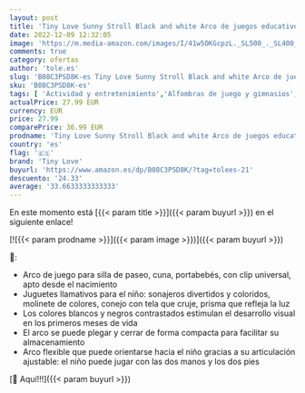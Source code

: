 ```yaml
---
layout: post
title: 'Tiny Love Sunny Stroll Black and white Arco de juegos educativo con sonajero y actividades  arco juego carro bebé 0 meses +  Clips de acople universales  Magical tales'
date: 2022-12-09 12:32:05
image: 'https://m.media-amazon.com/images/I/41w5OKGcpzL._SL500_._SL400_.jpg'
comments: true
category: ofertas
author: 'tole.es'
slug: 'B08C3PSD8K-es Tiny Love Sunny Stroll Black and white Arco de juegos...'
sku: 'B08C3PSD8K-es'
tags: [ 'Actividad y entretenimiento','Alfombras de juego y gimnasios','Bebé','bebé','tiny love','🇪🇸', ]
actualPrice: 27.99 EUR
currency: EUR
price: 27.99
comparePrice: 36.99 EUR
prodname: 'Tiny Love Sunny Stroll Black and white Arco de juegos educativo con sonajero y actividades  arco juego carro bebé 0 meses +  Clips de acople universales  Magical tales'
country: 'es'
flag: '🇪🇸'
brand: 'Tiny Love'
buyurl: 'https://www.amazon.es/dp/B08C3PSD8K/?tag=tolees-21'
descuento: '24.33'
average: '33.6633333333333'
---
```


En este momento está [{{< param title >}}]({{< param buyurl >}}) en el siguiente enlace!

[![{{< param prodname >}}]({{< param image >}})]({{< param buyurl >}})

🔎:

- Arco de juego para silla de paseo, cuna, portabebés, con clip universal, apto desde el nacimiento
- Juguetes llamativos para el niño: sonajeros divertidos y coloridos, molinete de colores, conejo con tela que cruje, prisma que refleja la luz
- Los colores blancos y negros contrastados estimulan el desarrollo visual en los primeros meses de vida
- El arco se puede plegar y cerrar de forma compacta para facilitar su almacenamiento
- Arco flexible que puede orientarse hacia el niño gracias a su articulación ajustable: el niño puede jugar con las dos manos y los dos pies

[🛒 Aquí!!!]({{< param buyurl >}})
